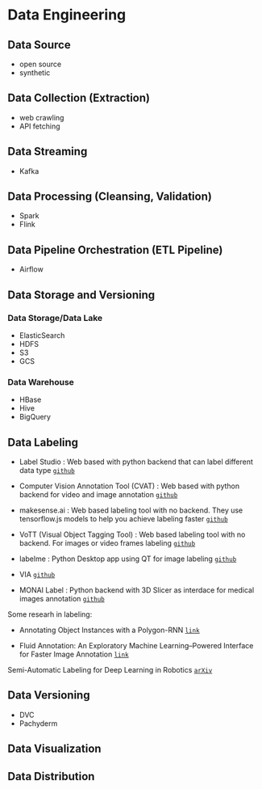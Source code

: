 # Data Engineering

## Data Source

- open source
- synthetic 

## Data Collection (Extraction)

- web crawling
- API fetching

## Data Streaming

- Kafka

## Data Processing (Cleansing, Validation)

* Spark
* Flink

## Data Pipeline Orchestration (ETL Pipeline)

* Airflow

## Data Storage and Versioning 

### Data Storage/Data Lake

* ElasticSearch
* HDFS
* S3
* GCS

### Data Warehouse

* HBase
* Hive
* BigQuery

## Data Labeling

* Label Studio : Web based with python backend that can label different data type [`github`](https://github.com/heartexlabs/label-studio)

* Computer Vision Annotation Tool (CVAT) : Web based with python backend for video and image annotation  [`github`](https://github.com/openvinotoolkit/cvat)

* makesense.ai : Web based labeling tool with no backend. They use tensorflow.js models to help you achieve labeling faster [`github`](https://github.com/SkalskiP/make-sense)

* VoTT (Visual Object Tagging Tool) : Web based labeling tool with no backend. For images or video frames labeling [`github`](https://github.com/microsoft/VoTT)

* labelme : Python Desktop app using QT for image labeling [`github`](https://github.com/wkentaro/labelme)

* VIA [`github`](https://github.com/ox-vgg/via)

* MONAI Label : Python backend with 3D Slicer as interdace for medical images annotation [`github`](https://github.com/Project-MONAI/MONAILabel/tree/main/monailabel)

Some researh in labeling:

* Annotating Object Instances with a Polygon-RNN [`link`](http://www.cs.toronto.edu/polyrnn/poly_cvpr17/)

* Fluid Annotation: An Exploratory Machine Learning–Powered Interface for Faster Image Annotation [`link`](https://ai.googleblog.com/2018/10/fluid-annotation-exploratory-machine.html)

Semi-Automatic Labeling for Deep Learning in Robotics [`arXiv`](https://arxiv.org/abs/1908.01862)

## Data Versioning

* DVC
* Pachyderm

## Data Visualization

## Data Distribution





